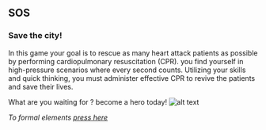 ## SOS 
### Save the city!

In this game your goal is to rescue as many heart attack patients as possible by performing cardiopulmonary resuscitation (CPR). you find yourself in high-pressure scenarios where every second counts. Utilizing your skills and quick thinking, you must administer effective CPR to revive the patients and save their lives. 

What are you waiting for ? become a hero today!
![alt text](https://github.com/RSAGames/SOS3D/blob/master/Assets/Sprites/MenuBackground.jpeg)

*To formal elements [press here](formal-elements.md)*

